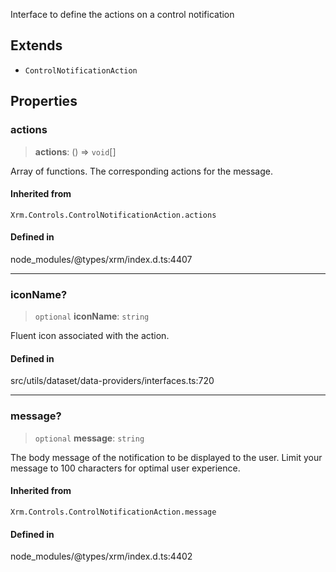 Interface to define the actions on a control notification

## Extends

- `ControlNotificationAction`

## Properties

### actions

> **actions**: () => `void`[]

Array of functions. The corresponding actions for the message.

#### Inherited from

`Xrm.Controls.ControlNotificationAction.actions`

#### Defined in

node\_modules/@types/xrm/index.d.ts:4407

***

### iconName?

> `optional` **iconName**: `string`

Fluent icon associated with the action.

#### Defined in

src/utils/dataset/data-providers/interfaces.ts:720

***

### message?

> `optional` **message**: `string`

The body message of the notification to be displayed to the user. Limit your message to 100 characters for optimal user experience.

#### Inherited from

`Xrm.Controls.ControlNotificationAction.message`

#### Defined in

node\_modules/@types/xrm/index.d.ts:4402
